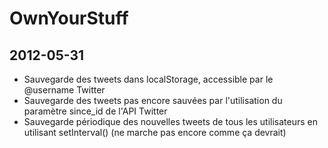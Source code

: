 OwnYourStuff
============

## 2012-05-31

* Sauvegarde des tweets dans localStorage, accessible par le @username Twitter
* Sauvegarde des tweets pas encore sauvées par l'utilisation du paramètre since_id de l'API Twitter
* Sauvegarde périodique des nouvelles tweets de tous les utilisateurs en utilisant setInterval() (ne marche pas encore comme ça devrait)
